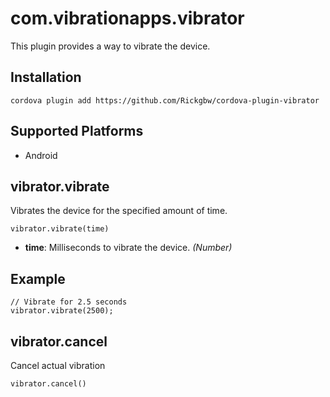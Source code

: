 <!---
    Licensed to the Apache Software Foundation (ASF) under one
    or more contributor license agreements.  See the NOTICE file
    distributed with this work for additional information
    regarding copyright ownership.  The ASF licenses this file
    to you under the Apache License, Version 2.0 (the
    "License"); you may not use this file except in compliance
    with the License.  You may obtain a copy of the License at

      http://www.apache.org/licenses/LICENSE-2.0

    Unless required by applicable law or agreed to in writing,
    software distributed under the License is distributed on an
    "AS IS" BASIS, WITHOUT WARRANTIES OR CONDITIONS OF ANY
    KIND, either express or implied.  See the License for the
    specific language governing permissions and limitations
    under the License.
-->

# com.vibrationapps.vibrator

This plugin provides a way to vibrate the device.

## Installation

    cordova plugin add https://github.com/Rickgbw/cordova-plugin-vibrator

## Supported Platforms

- Android

## vibrator.vibrate

Vibrates the device for the specified amount of time.

    vibrator.vibrate(time)

- __time__: Milliseconds to vibrate the device. _(Number)_


## Example

    // Vibrate for 2.5 seconds
    vibrator.vibrate(2500);

## vibrator.cancel

Cancel actual vibration

    vibrator.cancel()